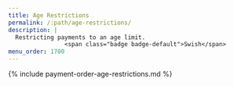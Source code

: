 ```yaml
---
title: Age Restrictions
permalink: /:path/age-restrictions/
description: |
  Restricting payments to an age limit.
                <span class="badge badge-default">Swish</span>
menu_order: 1700
---
```


{% include payment-order-age-restrictions.md %}

